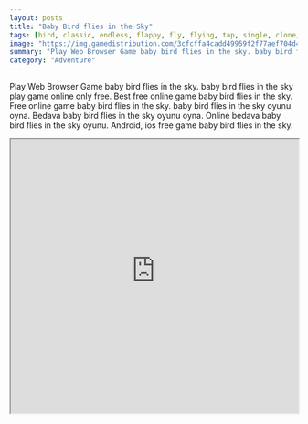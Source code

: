 ```yaml
---
layout: posts
title: "Baby Bird flies in the Sky"
tags: [bird, classic, endless, flappy, fly, flying, tap, single, clone, free, online, games, oyna, game, free, games, play, play, games]
image: "https://img.gamedistribution.com/3cfcffa4cadd49959f2f77aef704d4bf.jpg"
summary: "Play Web Browser Game baby bird flies in the sky. baby bird flies in the sky play game online only free. Best free online game baby bird flies in the sky. Free online game baby bird flies in the sky. baby bird flies in the sky oyunu oyna. Bedava baby bird flies in the sky oyunu oyna. Online bedava baby bird flies in the sky oyunu. Android, ios free game baby bird flies in the sky."
category: "Adventure"
---
```


Play Web Browser Game baby bird flies in the sky. baby bird flies in the sky play game online only free. Best free online game baby bird flies in the sky. Free online game baby bird flies in the sky. baby bird flies in the sky oyunu oyna. Bedava baby bird flies in the sky oyunu oyna. Online bedava baby bird flies in the sky oyunu. Android, ios free game baby bird flies in the sky.

<iframe width="100%" height="480px;" src="https://html5.gamedistribution.com/3cfcffa4cadd49959f2f77aef704d4bf/"></iframe>
